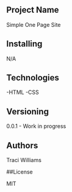 ## Project Name

Simple One Page Site

## Installing

N/A

## Technologies

-HTML 
-CSS 

## Versioning

0.0.1 - Work in progress 

## Authors 

Traci Williams

##License

MIT